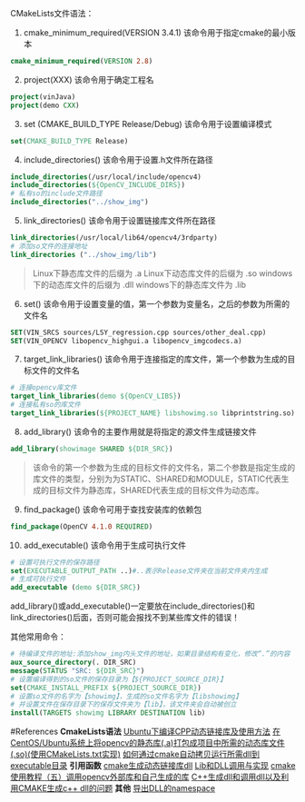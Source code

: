 CMakeLists文件语法：

1. cmake_minimum_required(VERSION 3.4.1)
该命令用于指定cmake的最小版本
```cmake
cmake_minimum_required(VERSION 2.8)
```

2. project(XXX)
该命令用于确定工程名
```cmake
project(vinJava)
project(demo CXX)
```

3. set (CMAKE_BUILD_TYPE Release/Debug)
该命令用于设置编译模式
```cmake
set(CMAKE_BUILD_TYPE Release)
```

4. include_directories()
该命令用于设置.h文件所在路径
```cmake
include_directories(/usr/local/include/opencv4)
include_directories(${OpenCV_INCLUDE_DIRS})
# 私有so的include文件路径
include_directories("../show_img")
```

5. link_directories()
该命令用于设置链接库文件所在路径
```cmake
link_directories(/usr/local/lib64/opencv4/3rdparty)
# 添加so文件的连接地址
link_directories ("../show_img/lib")
```
>Linux下静态库文件的后缀为 .a
Linux下动态库文件的后缀为 .so
windows下的动态库文件的后缀为 .dll
windows下的静态库文件为 .lib

6. set()
该命令用于设置变量的值，第一个参数为变量名，之后的参数为所需的文件名
```cmake
SET(VIN_SRCS sources/LSY_regression.cpp sources/other_deal.cpp)
SET(VIN_OPENCV libopencv_highgui.a libopencv_imgcodecs.a)
```

7. target_link_libraries()
该命令用于连接指定的库文件，第一个参数为生成的目标文件的文件名
```cmake
# 连接opencv库文件 
target_link_libraries(demo ${OpenCV_LIBS})
# 连接私有so的库文件 
target_link_libraries(${PROJECT_NAME} libshowimg.so libprintstring.so)
```

8. add_library()
该命令的主要作用就是将指定的源文件生成链接文件
```cmake
add_library(showimage SHARED ${DIR_SRC})
```
>该命令的第一个参数为生成的目标文件的文件名，第二个参数是指定生成的库文件的类型，分别为为STATIC、SHARED和MODULE，STATIC代表生成的目标文件为静态库，SHARED代表生成的目标文件为动态库。

9. find_package()
该命令可用于查找安装库的依赖包
```cmake
find_package(OpenCV 4.1.0 REQUIRED)
```

10. add_executable()
该命令用于生成可执行文件
```cmake
# 设置可执行文件的保存路径
set(EXECUTABLE_OUTPUT_PATH ..)#..表示Release文件夹在当前文件夹内生成
# 生成可执行文件
add_executable (demo ${DIR_SRC})
```

add_library()或add_executable()一定要放在include_directories()和link_directories()后面，否则可能会报找不到某些库文件的错误！

其他常用命令：
```cmake
# 待编译文件的地址:添加show_img内头文件的地址，如果目录结构有变化，修改“.”的内容
aux_source_directory(. DIR_SRC)
message(STATUS "SRC: ${DIR_SRC}")
# 设置编译得到的so文件的保存目录为【${PROJECT_SOURCE_DIR}】
set(CMAKE_INSTALL_PREFIX ${PROJECT_SOURCE_DIR})
# 设置so文件的名字为【showimg】，生成的so文件名字为【libshowimg】
# 并设置文件在保存目录下的保存文件夹为【lib】，该文件夹会自动被创立 
install(TARGETS showimg LIBRARY DESTINATION lib)
```

#References
__CmakeLists语法__
[Ubuntu下编译CPP动态链接库及使用方法](https://blog.csdn.net/sunzhao1000/article/details/115264790?spm=1001.2014.3001.5501)
[在CentOS/Ubuntu系统上将opencv的静态库(.a)打包成项目中所需的动态库文件(.so)(使用CMakeLists.txt实现)](https://www.it610.com/article/1274409352542830592.htm)
[如何通过cmake自动拷贝运行所需dll到executable目录](https://www.jianshu.com/p/47370c584356)
__引用函数__
[cmake生成动态链接库dll](https://jasonkayzk.github.io/2021/01/27/cmake%E7%94%9F%E6%88%90%E5%8A%A8%E6%80%81%E9%93%BE%E6%8E%A5%E5%BA%93dll/)
[Lib和DLL调用与实现](https://blog.csdn.net/weixin_45239587/article/details/118990836)
[cmake使用教程（五）调用opencv外部库和自己生成的库](https://blog.csdn.net/weixin_42398658/article/details/121701995)
[C++生成dll和调用dll以及利用CMAKE生成c++ dll的问题](https://blog.csdn.net/yangjj2005/article/details/124673281)
__其他__
[导出DLL的namespace](https://bbs.csdn.net/topics/330143626)